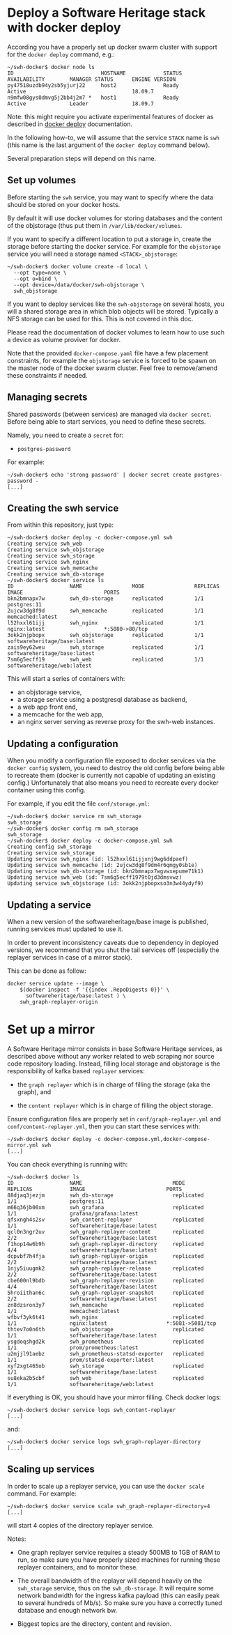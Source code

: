 # Deploy a Software Heritage stack with docker deploy

According you have a properly set up docker swarm cluster with support for the
`docker deploy` command, e.g.:

```
~/swh-docker$ docker node ls
ID                            HOSTNAME            STATUS              AVAILABILITY        MANAGER STATUS      ENGINE VERSION
py47518uzdb94y2sb5yjurj22     host2               Ready               Active                                  18.09.7
n9mfw08gys0dmvg5j2bb4j2m7 *   host1               Ready               Active              Leader              18.09.7
```

Note: this might require you activate experimental features of docker as
described in [docker deploy](https://docs.docker.com/engine/reference/commandline/deploy/)
documentation.

In the following how-to, we will assume that the service `STACK` name is `swh`
(this name is the last argument of the `docker deploy` command below).

Several preparation steps will depend on this name.

## Set up volumes

Before starting the `swh` service, you may want to specify where the data
should be stored on your docker hosts.

By default it will use docker volumes for storing databases and the content of
the objstorage (thus put them in `/var/lib/docker/volumes`.

If you want to specify a different location to put a storage in, create the
storage before starting the docker service. For example for the `objstorage`
service you will need a storage named `<STACK>_objstorage`:

```
~/swh-docker$ docker volume create -d local \
  --opt type=none \
  --opt o=bind \
  --opt device=/data/docker/swh-objstorage \
  swh_objstorage
```

If you want to deploy services like the `swh-objstorage` on several hosts, you
will a shared storage area in which blob objects will be stored. Typically a
NFS storage can be used for this. This is not covered in this doc.

Please read the documentation of docker volumes to learn how to use such a
device as volume proviver for docker.

Note that the provided `docker-compose.yaml` file have a few placement
constraints, for example the `objstorage` service is forced to be spawn on the
master node of the docker swarm cluster. Feel free to remove/amend these
constraints if needed.

## Managing secrets

Shared passwords (between services) are managed via `docker secret`. Before
being able to start services, you need to define these secrets.

Namely, you need to create a `secret` for:

- `postgres-password`

For example:
```
~/swh-docker$ echo 'strong password' | docker secret create postgres-password -
[...]
```

## Creating the swh service

From within this repository, just type:

```
~/swh-docker$ docker deploy -c docker-compose.yml swh
Creating service swh_web
Creating service swh_objstorage
Creating service swh_storage
Creating service swh_nginx
Creating service swh_memcache
Creating service swh_db-storage
~/swh-docker$ docker service ls
ID                  NAME                MODE                REPLICAS            IMAGE                          PORTS
bkn2bmnapx7w        swh_db-storage      replicated          1/1                 postgres:11
2ujcw3dg8f9d        swh_memcache        replicated          1/1                 memcached:latest
l52hxxl61ijj        swh_nginx           replicated          1/1                 nginx:latest                   *:5080->80/tcp
3okk2njpbopx        swh_objstorage      replicated          1/1                 softwareheritage/base:latest
zais9ey62weu        swh_storage         replicated          1/1                 softwareheritage/base:latest
7sm6g5ecff19        swh_web             replicated          1/1                 softwareheritage/web:latest
```

This will start a series of containers with:

- an objstorage service,
- a storage service using a postgresql database as backend,
- a web app front end,
- a memcache for the web app,
- an nginx server serving as reverse proxy for the swh-web instances.


## Updating a configuration

When you modify a configuration file exposed to docker services via the `docker
config` system, you need to destroy the old config before being able to
recreate them (docker is currently not capable of updating an existing config.)
Unfortunately that also means you need to recreate every docker container using
this config.

For example, if you edit the file `conf/storage.yml`:

```
~/swh-docker$ docker service rm swh_storage
swh_storage
~/swh-docker$ docker config rm swh_storage
swh_storage
~/swh-docker$ docker deploy -c docker-compose.yml swh
Creating config swh_storage
Creating service swh_storage
Updating service swh_nginx (id: l52hxxl61ijjxnj9wg6ddpaef)
Updating service swh_memcache (id: 2ujcw3dg8f9dm4r6qmgy0sb1e)
Updating service swh_db-storage (id: bkn2bmnapx7wgvwxepume71k1)
Updating service swh_web (id: 7sm6g5ecff1979t0jd3dmsvwz)
Updating service swh_objstorage (id: 3okk2njpbopxso3n3w44ydyf9)
```

## Updating a service

When a new version of the softwareheritage/base image is published, running
services must updated to use it.

In order to prevent inconsistency caveats due to dependency in deployed
versions, we recommend that you shut the tail services off (especially the
replayer services in case of a mirror stack).

This can be done as follow:

```
docker service update --image \
    $(docker inspect -f '{{index .RepoDigests 0}}' \
	  softwareheritage/base:latest ) \
	swh_graph-replayer-origin
```

# Set up a mirror

A Software Heritage mirror consists in base Software Heritage services, as
described above without any worker related to web scraping nor source code
repository loading. Instead, filling local storage and objstorage is the
responsibility of kafka based `replayer` services:

- the `graph replayer` which is in charge of filling the storage (aka the
  graph), and

- the `content replayer` which is in charge of filling the object storage.

Ensure configuration files are properly set in `conf/graph-replayer.yml` and
`conf/content-replayer.yml`, then you can start these services with:

```
~/swh-docker$ docker deploy -c docker-compose.yml,docker-compose-mirror.yml swh
[...]
```
You can check everything is running with:

```
~/swh-docker$ docker ls
ID                  NAME                             MODE                REPLICAS            IMAGE                          PORTS
88djaq3jezjm        swh_db-storage                   replicated          1/1                 postgres:11
m66q36jb00xm        swh_grafana                      replicated          1/1                 grafana/grafana:latest
qfsxngh4s2sv        swh_content-replayer             replicated          1/1                 softwareheritage/base:latest
qcl0n3ngr2uv        swh_graph-replayer-content       replicated          2/2                 softwareheritage/base:latest
f1hop14w6b9h        swh_graph-replayer-directory     replicated          4/4                 softwareheritage/base:latest
dcpvbf7h4fja        swh_graph-replayer-origin        replicated          2/2                 softwareheritage/base:latest
1njy5iuugmk2        swh_graph-replayer-release       replicated          2/2                 softwareheritage/base:latest
cbe600nl9bdb        swh_graph-replayer-revision      replicated          4/4                 softwareheritage/base:latest
5hroiithan6c        swh_graph-replayer-snapshot      replicated          2/2                 softwareheritage/base:latest
zn8dzsron3y7        swh_memcache                     replicated          1/1                 memcached:latest
wfbvf3yk6t41        swh_nginx                        replicated          1/1                 nginx:latest                   *:5081->5081/tcp
thtev7o0n6th        swh_objstorage                   replicated          1/1                 softwareheritage/base:latest
ysgdoqshgd2k        swh_prometheus                   replicated          1/1                 prom/prometheus:latest
u2mjjl91aebz        swh_prometheus-statsd-exporter   replicated          1/1                 prom/statsd-exporter:latest
xyf2xgt465ob        swh_storage                      replicated          1/1                 softwareheritage/base:latest
su8eka2b5cbf        swh_web                          replicated          1/1                 softwareheritage/web:latest
```


If everything is OK, you should have your mirror filling. Check docker logs:

```
~/swh-docker$ docker service logs swh_content-replayer
[...]
```

and:

```
~/swh-docker$ docker service logs swh_graph-replayer-directory
[...]
```

## Scaling up services

In order to scale up a replayer service, you can use the `docker scale` command. For example:

```
~/swh-docker$ docker service scale swh_graph-replayer-directory=4
[...]
```

will start 4 copies of the directory replayer service.

Notes:

- One graph replayer service requires a steady 500MB to 1GB of RAM to run, so
  make sure you have properly sized machines for running these replayer
  containers, and to monitor these.

- The overall bandwidth of the replayer will depend heavily on the
  `swh_storage` service, thus on the `swh_db-storage`. It will require some
  network bandwidth for the ingress kafka payload (this can easily peak to
  several hundreds of Mb/s). So make sure you have a correctly tuned database
  and enough network bw.

- Biggest topics are the directory, content and revision.
